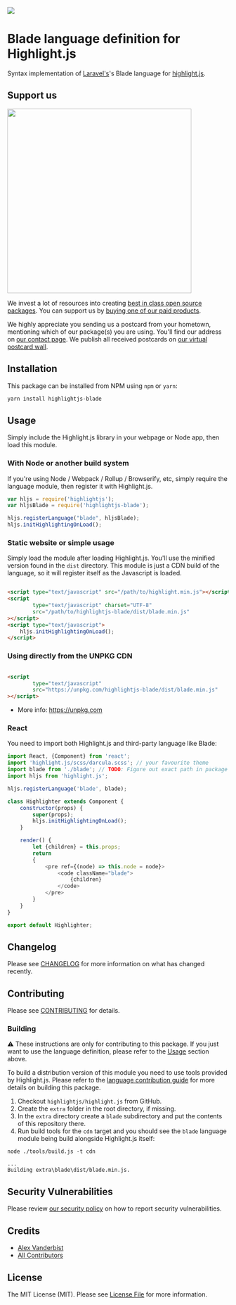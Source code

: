 
[<img src="https://github-ads.s3.eu-central-1.amazonaws.com/support-ukraine.svg?t=1" />](https://supportukrainenow.org)

# Blade language definition for Highlight.js

Syntax implementation of [Laravel's](https://laravel.com/)'s Blade language
for [highlight.js](https://github.com/highlightjs/highlight.js).

## Support us

[<img src="https://github-ads.s3.eu-central-1.amazonaws.com/highlightjs-blade.jpg?t=1" width="419px" />](https://spatie.be/github-ad-click/highlightjs-blade)

We invest a lot of resources into creating [best in class open source packages](https://spatie.be/open-source). You can
support us by [buying one of our paid products](https://spatie.be/open-source/support-us).

We highly appreciate you sending us a postcard from your hometown, mentioning which of our package(s) you are using.
You'll find our address on [our contact page](https://spatie.be/about-us). We publish all received postcards
on [our virtual postcard wall](https://spatie.be/open-source/postcards).

## Installation

This package can be installed from NPM using `npm` or `yarn`:

```bash
yarn install highlightjs-blade
```

## Usage

Simply include the Highlight.js library in your webpage or Node app, then load this module.

### With Node or another build system

If you're using Node / Webpack / Rollup / Browserify, etc, simply require the language module, then register it with
Highlight.js.

```javascript
var hljs = require('highlightjs');
var hljsBlade = require('highlightjs-blade');

hljs.registerLanguage("blade", hljsBlade);
hljs.initHighlightingOnLoad();
```

### Static website or simple usage

Simply load the module after loading Highlight.js. You'll use the minified version found in the `dist` directory. This
module is just a CDN build of the language, so it will register itself as the Javascript is loaded.

```html

<script type="text/javascript" src="/path/to/highlight.min.js"></script>
<script
        type="text/javascript" charset="UTF-8"
        src="/path/to/highlightjs-blade/dist/blade.min.js"
></script>
<script type="text/javascript">
    hljs.initHighlightingOnLoad();
</script>
```

### Using directly from the UNPKG CDN

```html

<script
        type="text/javascript"
        src="https://unpkg.com/highlightjs-blade/dist/blade.min.js"
></script>
```

- More info: <https://unpkg.com>

### React

You need to import both Highlight.js and third-party language like Blade:

```js
import React, {Component} from 'react';
import 'highlight.js/scss/darcula.scss'; // your favourite theme
import blade from './blade'; // TODO: Figure out exact path in package
import hljs from 'highlight.js';

hljs.registerLanguage('blade', blade);

class Highlighter extends Component {
    constructor(props) {
        super(props);
        hljs.initHighlightingOnLoad();
    }

    render() {
        let {children} = this.props;
        return
        {
            <pre ref={(node) => this.node = node}>
                <code className="blade">
                    {children}
                </code>
            </pre>
        }
    }
}

export default Highlighter;
```

## Changelog

Please see [CHANGELOG](CHANGELOG.md) for more information on what has changed recently.

## Contributing

Please see [CONTRIBUTING](.github/CONTRIBUTING.md) for details.

### Building

⚠️ These instructions are only for contributing to this package. If you just want to use the language definition, please
refer to the [Usage](#usage) section above.

To build a distribution version of this module you need to use tools provided by Highlight.js. Please refer to the [language contribution guide](https://github.com/highlightjs/highlight.js/blob/main/extra/3RD_PARTY_QUICK_START.md) for more details on building this package.

1. Checkout `highlightjs/highlight.js` from GitHub.
2. Create the `extra` folder in the root directory, if missing.
3. In the `extra` directory create a `blade` subdirectory and put the contents of this repository there.
4. Run build tools for the `cdn` target and you should see the `blade` language module being build alongside
   Highlight.js itself:

```
node ./tools/build.js -t cdn

...
Building extra\blade\dist/blade.min.js.
```

## Security Vulnerabilities

Please review [our security policy](../../security/policy) on how to report security vulnerabilities.

## Credits

- [Alex Vanderbist](https://github.com/alexvanderbist)
- [All Contributors](../../contributors)

## License

The MIT License (MIT). Please see [License File](LICENSE.md) for more information.
